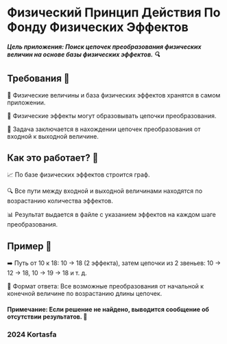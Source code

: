 # Физический Принцип Действия По Фонду Физических Эффектов
##### Цель приложения: Поиск цепочек преобразования физических величин на основе базы физических эффектов. 🔍

## Требования 👀

📄 Физические величины и база физических эффектов хранятся в самом приложении.

🔗 Физические эффекты могут образовывать цепочки преобразования. 

🔄 Задача заключается в нахождении цепочек преобразования от входной к выходной величине. 

## Как это работает? 🚀

📈 По базе физических эффектов строится граф. 

🔍 Все пути между входной и выходной величинами находятся по возрастанию количества эффектов. 

📊 Результат выдается в файле с указанием эффектов на каждом шаге преобразования. 

## Пример 🤖

➡️ Путь от 10 к 18: 10 → 18 (2 эффекта), затем цепочки из 2 звеньев: 10 → 12 → 18, 10 → 19 → 18 и т. д. 

📝 Формат ответа: Все возможные преобразования от начальной к конечной величине по возрастанию длины цепочек. 

#### Примечание: Если решение не найдено, выводится сообщение об отсутствии результатов. 🚫

### 2024 Kortasfa
